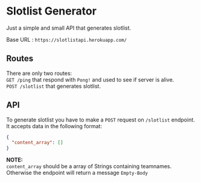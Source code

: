 # Slotlist Generator

Just a simple and small API that generates slotlist.

Base URL : `https://slotlistapi.herokuapp.com/`

## Routes

There are only two routes:\
`GET /ping` that respond with `Pong!` and used to see if server is alive.\
`POST /slotlist` that generates slotlist.

## API

To generate slotlist you have to make a `POST` request on `/slotlist` endpoint.
It accepts data in the following format:

```json
{
  "content_array": []
}
```

**NOTE:**  
`content_array` should be a array of Strings containing teamnames. Otherwise the endpoint will return a message `Empty-Body`
